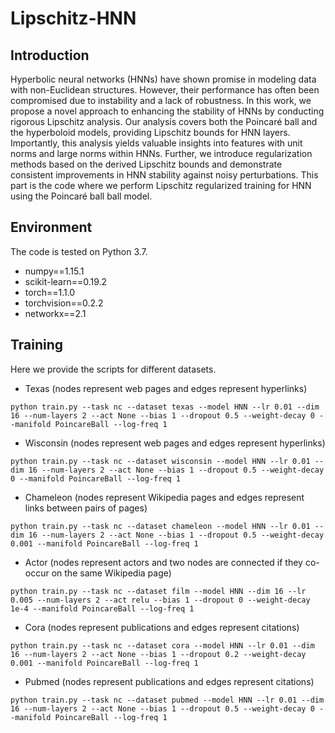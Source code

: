 # Lipschitz-HNN
## Introduction
Hyperbolic neural networks (HNNs) have shown promise in modeling data with non-Euclidean structures. However, their performance has often been compromised due to instability and a lack of robustness. In this work, we propose a novel approach to enhancing the stability of HNNs by conducting rigorous Lipschitz analysis. Our analysis covers both the Poincaré ball and the hyperboloid models, providing Lipschitz bounds for HNN layers. Importantly, this analysis yields valuable insights into features with unit norms and large norms within HNNs. Further, we introduce regularization methods based on the derived Lipschitz bounds and demonstrate consistent improvements in HNN stability against noisy perturbations. This part is the code where we perform Lipschitz regularized training for HNN using the Poincaré ball  ball model.
## Environment
The code is tested on Python 3.7.
* numpy==1.15.1
* scikit-learn==0.19.2
* torch==1.1.0
* torchvision==0.2.2
* networkx==2.1
## Training
Here we provide the scripts for different datasets.
* Texas (nodes represent web pages and edges represent hyperlinks)

```python train.py --task nc --dataset texas --model HNN --lr 0.01 --dim 16 --num-layers 2 --act None --bias 1 --dropout 0.5 --weight-decay 0 --manifold PoincareBall --log-freq 1 ```

* Wisconsin (nodes represent web pages and edges represent hyperlinks)
  
```python train.py --task nc --dataset wisconsin --model HNN --lr 0.01 --dim 16 --num-layers 2 --act None --bias 1 --dropout 0.5 --weight-decay 0 --manifold PoincareBall --log-freq 1```

* Chameleon (nodes represent Wikipedia pages and edges represent links between pairs of pages)
  
```python train.py --task nc --dataset chameleon --model HNN --lr 0.01 --dim 16 --num-layers 2 --act None --bias 1 --dropout 0.5 --weight-decay 0.001 --manifold PoincareBall --log-freq 1```

* Actor (nodes represent actors and two nodes are connected if they co-occur on the same Wikipedia page)
  
```python train.py --task nc --dataset film --model HNN --dim 16 --lr 0.005 --num-layers 2 --act relu --bias 1 --dropout 0 --weight-decay 1e-4 --manifold PoincareBall --log-freq 1```

* Cora (nodes represent publications and edges represent citations)
  
```python train.py --task nc --dataset cora --model HNN --lr 0.01 --dim 16 --num-layers 2 --act None --bias 1 --dropout 0.2 --weight-decay 0.001 --manifold PoincareBall --log-freq 1```

* Pubmed (nodes represent publications and edges represent citations)
  
```python train.py --task nc --dataset pubmed --model HNN --lr 0.01 --dim 16 --num-layers 2 --act None --bias 1 --dropout 0.5 --weight-decay 0 --manifold PoincareBall --log-freq 1```
